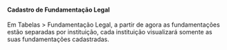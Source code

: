 #### **Cadastro de Fundamentação Legal**

Em Tabelas > Fundamentação Legal, a partir de agora as fundamentações estão separadas por instituição, cada instituição visualizará somente as suas fundamentações cadastradas.





   

